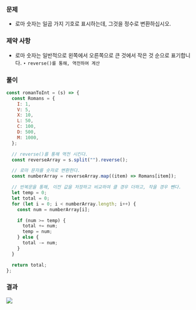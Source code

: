 ### 문제

- 로마 숫자는 일곱 가지 기호로 표시하는데, 그것을 정수로 변환하십시오.

### 제약 사항

- 로마 숫자는 일반적으로 왼쪽에서 오른쪽으로 큰 것에서 작은 것 순으로 표기합니다. ‣ `reverse()를 통해, 역전하여 계산`

### 풀이

```js
const romanToInt = (s) => {
  const Romans = {
    I: 1,
    V: 5,
    X: 10,
    L: 50,
    C: 100,
    D: 500,
    M: 1000,
  };

  // reverse()를 통해 역전 시킨다.
  const reverseArray = s.split("").reverse();

  // 로마 문자를 숫자로 변환한다.
  const numberArray = reverseArray.map((item) => Romans[item]);

  // 반복문을 통해, 이전 값을 저장하고 비교하여 클 경우 더하고, 작을 경우 뺀다.
  let temp = 0;
  let total = 0;
  for (let i = 0; i < numberArray.length; i++) {
    const num = numberArray[i];

    if (num >= temp) {
      total += num;
      temp = num;
    } else {
      total -= num;
    }
  }

  return total;
};
```

### 결과

![](https://user-images.githubusercontent.com/42952358/130936897-30432914-695d-4b1f-b5d2-87b3d32a7fde.png)
